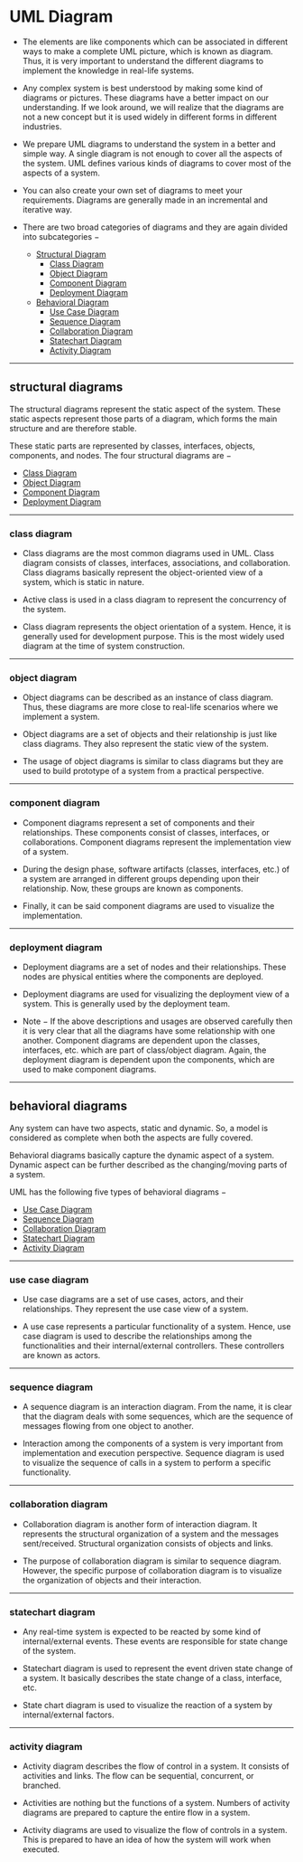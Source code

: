 # UML Diagram

-	The elements are like components which can be associated in different ways to make a complete UML picture, which is known as diagram. Thus, it is very important to understand the different diagrams to implement the knowledge in real-life systems.

-	Any complex system is best understood by making some kind of diagrams or pictures. These diagrams have a better impact on our understanding. If we look around, we will realize that the diagrams are not a new concept but it is used widely in different forms in different industries.

-	We prepare UML diagrams to understand the system in a better and simple way. A single diagram is not enough to cover all the aspects of the system. UML defines various kinds of diagrams to cover most of the aspects of a system.

-	You can also create your own set of diagrams to meet your requirements. Diagrams are generally made in an incremental and iterative way.

-	There are two broad categories of diagrams and they are again divided into subcategories −

	-	[Structural Diagram](#structural-diagrams)
		-	[Class Diagram](#class-diagram)
		-	[Object Diagram](#object-diagram)
		-	[Component Diagram](#component-diagram)
		-	[Deployment Diagram](#deployment-diagram)
	-	[Behavioral Diagram](#behavioral-diagrams)
		-	[Use Case Diagram](#use-case-diagram)
		-	[Sequence Diagram](#sequence-diagram)
		-	[Collaboration Diagram](#collaboration-diagram)
		-	[Statechart Diagram](#statechart-diagram)
		-	[Activity Diagram](#activity-diagram)

***
## structural diagrams
The structural diagrams represent the static aspect of the system. These static aspects represent those parts of a diagram, which forms the main structure and are therefore stable.

These static parts are represented by classes, interfaces, objects, components, and nodes. The four structural diagrams are −
-	[Class Diagram](#class-diagram)
-	[Object Diagram](#object-diagram)
-	[Component Diagram](#component-diagram)
-	[Deployment Diagram](#deployment-diagram)

***
### class diagram

-	Class diagrams are the most common diagrams used in UML. Class diagram consists of classes, interfaces, associations, and collaboration. Class diagrams basically represent the object-oriented view of a system, which is static in nature.

-	Active class is used in a class diagram to represent the concurrency of the system.

-	Class diagram represents the object orientation of a system. Hence, it is generally used for development purpose. This is the most widely used diagram at the time of system construction.

***
### object diagram

-	Object diagrams can be described as an instance of class diagram. Thus, these diagrams are more close to real-life scenarios where we implement a system.

-	Object diagrams are a set of objects and their relationship is just like class diagrams. They also represent the static view of the system.

-	The usage of object diagrams is similar to class diagrams but they are used to build prototype of a system from a practical perspective.

***
### component diagram

-	Component diagrams represent a set of components and their relationships. These components consist of classes, interfaces, or collaborations. Component diagrams represent the implementation view of a system.

-	During the design phase, software artifacts (classes, interfaces, etc.) of a system are arranged in different groups depending upon their relationship. Now, these groups are known as components.

-	Finally, it can be said component diagrams are used to visualize the implementation.

***
### deployment diagram

-	Deployment diagrams are a set of nodes and their relationships. These nodes are physical entities where the components are deployed.

-	Deployment diagrams are used for visualizing the deployment view of a system. This is generally used by the deployment team.

-	Note − If the above descriptions and usages are observed carefully then it is very clear that all the diagrams have some relationship with one another. Component diagrams are dependent upon the classes, interfaces, etc. which are part of class/object diagram. Again, the deployment diagram is dependent upon the components, which are used to make component diagrams.

***
## behavioral diagrams

Any system can have two aspects, static and dynamic. So, a model is considered as complete when both the aspects are fully covered.

Behavioral diagrams basically capture the dynamic aspect of a system. Dynamic aspect can be further described as the changing/moving parts of a system.

UML has the following five types of behavioral diagrams −

-	[Use Case Diagram](#use-case-diagram)
-	[Sequence Diagram](#sequence-diagram)
-	[Collaboration Diagram](#collaboration-diagram)
-	[Statechart Diagram](#statechart-diagram)
-	[Activity Diagram](#activity-diagram)

***
### use case diagram

-	Use case diagrams are a set of use cases, actors, and their relationships. They represent the use case view of a system.

-	A use case represents a particular functionality of a system. Hence, use case diagram is used to describe the relationships among the functionalities and their internal/external controllers. These controllers are known as actors.

***
### sequence diagram

-	A sequence diagram is an interaction diagram. From the name, it is clear that the diagram deals with some sequences, which are the sequence of messages flowing from one object to another.

-	Interaction among the components of a system is very important from implementation and execution perspective. Sequence diagram is used to visualize the sequence of calls in a system to perform a specific functionality.


***
### collaboration diagram

-	Collaboration diagram is another form of interaction diagram. It represents the structural organization of a system and the messages sent/received. Structural organization consists of objects and links.

-	The purpose of collaboration diagram is similar to sequence diagram. However, the specific purpose of collaboration diagram is to visualize the organization of objects and their interaction.

***
### statechart diagram

-	Any real-time system is expected to be reacted by some kind of internal/external events. These events are responsible for state change of the system.

-	Statechart diagram is used to represent the event driven state change of a system. It basically describes the state change of a class, interface, etc.

-	State chart diagram is used to visualize the reaction of a system by internal/external factors.

***
### activity diagram

-	Activity diagram describes the flow of control in a system. It consists of activities and links. The flow can be sequential, concurrent, or branched.

-	Activities are nothing but the functions of a system. Numbers of activity diagrams are prepared to capture the entire flow in a system.

-	Activity diagrams are used to visualize the flow of controls in a system. This is prepared to have an idea of how the system will work when executed.
